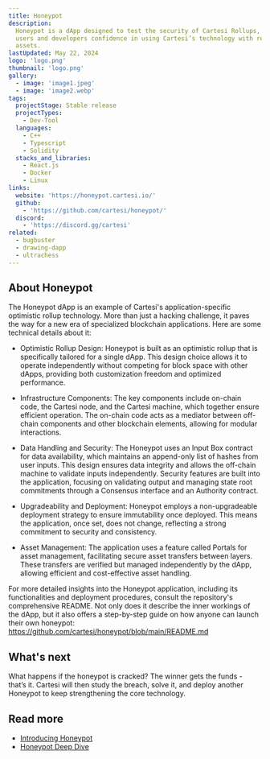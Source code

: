 ```yaml
---
title: Honeypot
description:
  Honeypot is a dApp designed to test the security of Cartesi Rollups, giving
  users and developers confidence in using Cartesi’s technology with real
  assets.
lastUpdated: May 22, 2024
logo: 'logo.png'
thumbnail: 'logo.png'
gallery:
  - image: 'image1.jpeg'
  - image: 'image2.webp'
tags:
  projectStage: Stable release
  projectTypes:
    - Dev-Tool
  languages:
    - C++
    - Typescript
    - Solidity
  stacks_and_libraries:
    - React.js
    - Docker
    - Linux
links:
  website: 'https://honeypot.cartesi.io/'
  github:
    - 'https://github.com/cartesi/honeypot/'
  discord:
    - 'https://discord.gg/cartesi'
related:
  - bugbuster
  - drawing-dapp
  - ultrachess
---
```


## About Honeypot

The Honeypot dApp is an example of Cartesi's application-specific optimistic
rollup technology. More than just a hacking challenge, it paves the way for a
new era of specialized blockchain applications. Here are some technical details
about it:

- Optimistic Rollup Design: Honeypot is built as an optimistic rollup that is
  specifically tailored for a single dApp. This design choice allows it to
  operate independently without competing for block space with other dApps,
  providing both customization freedom and optimized performance.

- Infrastructure Components: The key components include on-chain code, the
  Cartesi node, and the Cartesi machine, which together ensure efficient
  operation. The on-chain code acts as a mediator between off-chain components
  and other blockchain elements, allowing for modular interactions.

- Data Handling and Security: The Honeypot uses an Input Box contract for data
  availability, which maintains an append-only list of hashes from user inputs.
  This design ensures data integrity and allows the off-chain machine to
  validate inputs independently. Security features are built into the
  application, focusing on validating output and managing state root commitments
  through a Consensus interface and an Authority contract.

- Upgradeability and Deployment: Honeypot employs a non-upgradeable deployment
  strategy to ensure immutability once deployed. This means the application,
  once set, does not change, reflecting a strong commitment to security and
  consistency.

- Asset Management: The application uses a feature called Portals for asset
  management, facilitating secure asset transfers between layers. These
  transfers are verified but managed independently by the dApp, allowing
  efficient and cost-effective asset handling.

For more detailed insights into the Honeypot application, including its
functionalities and deployment procedures, consult the repository's
comprehensive README. Not only does it describe the inner workings of the dApp,
but it also offers a step-by-step guide on how anyone can launch their own
honeypot: https://github.com/cartesi/honeypot/blob/main/README.md

## What's next

What happens if the honeypot is cracked? The winner gets the funds - that’s it.
Cartesi will then study the breach, solve it, and deploy another Honeypot to
keep strengthening the core technology.

## Read more

- [Introducing Honeypot](https://cartesi.io/blog/introducing-honeypot/)
- [Honeypot Deep Dive](https://cartesi.io/blog/honeypot-deep-dive/)
